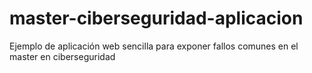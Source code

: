 # master-ciberseguridad-aplicacion
Ejemplo de aplicación web sencilla para exponer fallos comunes en el master en ciberseguridad
